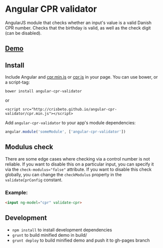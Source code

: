 # Angular CPR validator

AngularJS module that checks whether an input's value is a valid Danish CPR number.
Checks that the birthday is valid, as well as the check digit (can be disabled).

## [Demo](http://crisbeto.github.io/angular-cpr-validator/)

## Install

Include Angular and [cpr.min.js](https://raw.githubusercontent.com/crisbeto/angular-cpr-validator/master/cpr.min.js) or [cpr.js](https://raw.githubusercontent.com/crisbeto/angular-cpr-validator/master/cpr.js) in your page. You can use bower, or a script-tag:

`bower install angular-cpr-validator`

or

`<script src="http://crisbeto.github.io/angular-cpr-validator/cpr.min.js"></script>`


Add `angular-cpr-validator` to your app's module dependencies:

```javascript
angular.module('someModule', ['angular-cpr-validator'])
```

## Modulus check
There are some edge cases where checking via a control number is not reliable.
If you want to disable this on a particular input, you can specify it via the `check-modulus="false"` attribute.
If you want to disable this check globally, you can change the `checkModulus` property in the `validateCprConfig` constant.

### Example:

```html
<input ng-model="cpr" validate-cpr>
```

## Development

*  `npm install` to install development dependencies
*  `grunt` to build minified demo in build/
*  `grunt deploy` to build minified demo and push it to gh-pages branch
